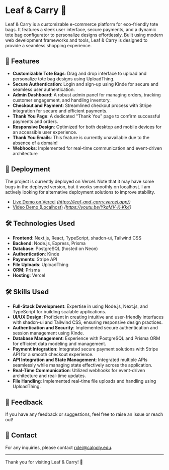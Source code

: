 # Leaf & Carry 🌿

Leaf & Carry is a customizable e-commerce platform for eco-friendly tote bags. It features a sleek user interface, secure payments, and a dynamic tote bag configurator to personalize designs effortlessly. Built using modern web development frameworks and tools, Leaf & Carry is designed to provide a seamless shopping experience.

## 🌟 Features

- **Customizable Tote Bags**: Drag and drop interface to upload and personalize tote bag designs using UploadThing.
- **Secure Authentication**: Login and sign-up using Kinde for secure and seamless user authentication.
- **Admin Dashboard**: A robust admin panel for managing orders, tracking customer engagement, and handling inventory.
- **Checkout and Payment**: Streamlined checkout process with Stripe integration for secure and efficient payments.
- **Thank You Page**: A dedicated "Thank You" page to confirm successful payments and orders.
- **Responsive Design**: Optimized for both desktop and mobile devices for an accessible user experience.
- **Thank You Emails**: This feature is currently unavailable due to the absence of a domain!
- **Webhooks**: Implemented for real-time communication and event-driven architecture

## 🚀 Deployment

The project is currently deployed on Vercel. Note that it may have some bugs in the deployed version, but it works smoothly on localhost. I am actively looking for alternative deployment solutions to improve stability.

- [Live Demo on Vercel](#) *(https://leaf-and-carry.vercel.app/)*
- [Video Demo (Localhost)](#) *(https://youtu.be/YkaMV-K-Kk4)*

## 🛠️ Technologies Used

- **Frontend**: Next.js, React, TypeScript, shadcn-ui, Tailwind CSS
- **Backend**: Node.js, Express, Prisma
- **Database**: PostgreSQL (hosted on Neon)
- **Authentication**: Kinde
- **Payments**: Stripe API
- **File Uploads**: UploadThing
- **ORM**: Prisma
- **Hosting**: Vercel

## 🛠️ Skills Used

- **Full-Stack Development**: Expertise in using Node.js, Next.js, and TypeScript for building scalable applications.
- **UI/UX Design**: Proficient in creating intuitive and user-friendly interfaces with shadcn-ui and Tailwind CSS, ensuring responsive design practices.
- **Authentication and Security**: Implemented secure authentication and session management using Kinde.
- **Database Management**: Experience with PostgreSQL and Prisma ORM for efficient data modeling and management.
- **Payment Integration**: Integrated secure payment solutions with Stripe API for a smooth checkout experience.
- **API Integration and State Management**: Integrated multiple APIs seamlessly while managing state effectively across the application.
- **Real-Time Communication**: Utilized webhooks for event-driven architecture and real-time updates.
- **File Handling**: Implemented real-time file uploads and handling using UploadThing.

## 📝 Feedback

If you have any feedback or suggestions, feel free to raise an issue or reach out!

## 📧 Contact

For any inquiries, please contact [rxlei@calpoly.edu](mailto:rxlei@calpoly.edu).

---

Thank you for visiting Leaf & Carry! 🌱
